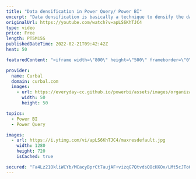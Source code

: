 ```yaml
---
title: "Data densification in Power Query/ Power BI"
excerpt: "Data densification is basically a technique to densify the dataset or in simpler terms, increase the number of observations in the dataset.   If you want to learn how to do that in Power BI or Power Query, check this video!  Here you can download all the pbix files: https://curbal.com/donwload-center"
originalUrl: https://youtube.com/watch?v=apLS6KhTJC4
type: video
price: Free
length: PT5M15S
publishedDateTime: 2022-02-21T09:42:42Z
heat: 50

featuredContent: "<iframe width=\"800\" height=\"500\" frameborder=\"0\" src=\"https://www.youtube.com/embed/apLS6KhTJC4\" allow=\"accelerometer; autoplay; encrypted-media; gyroscope; picture-in-picture\" allowfullscreen></iframe>"

provider:
  name: Curbal
  domain: curbal.com
  images:
    - url: https://everyday-cc.github.io/powerbi/assets/images/organizations/curbal.com-50x50.jpg
      width: 50
      height: 50

topics:
  - Power BI
  - Power Query

images:
  - url: https://i.ytimg.com/vi/apLS6KhTJC4/maxresdefault.jpg
    width: 1280
    height: 720
    isCached: true

secured: "Fa4Lz21OkliWCYb/MCacyBprCt7aujAF+vizqG7QtvdsQOcHXOx/LMt5cJToQNGVItkjrulULVjNU3Jp8YNg5IqZgtWmRzLgyelQGhSXurm4HWjwwHRzxs1h+uC3aLCBwfiav/kVyh7uZqwF6YGecFSlqjmt3HS4xL6mmtOutyMt0p/lni92VfF4gYRaO/whPJIh7OzBfjqW29hIYvWnaljGzAEwP44g5zgDjBBL25c2BM+pT5KUYuDy31o9KS+KUnIE63VNIQTwEp/556vCs0KQRdoA/1CPjEtvAWCP7U3t7sdDNf5HdRPb1fowZ0tpTWlOe99NdShRqPgK1TKKHSSwGNRjgjPczs5fB8LLh5KhmA1uzaAMQfguN3WVqKFyeolCq6kaf9Kdk1nGP2lFnhECj7R4K5eQaAxAOIRbjAg=;BD+S6IuW8T+ekcA3zpWVWA=="
---
```



